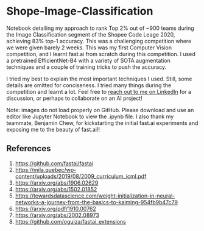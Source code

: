 # Shope-Image-Classification
Notebook detailing my approach to rank Top 2% out of ~900 teams during the Image Classification segment of the Shopee Code Leage 2020, achieving 83% top-1 accuracy. This was a challenging competition where we were given barely 2 weeks. This was my first Computer Vision competition, and I learnt fast.ai from scratch during this competition. I used a pretrained EfficientNet-B4 with a variety of SOTA augmentation techniques and a couple of training tricks to push the accuracy. 

I tried my best to explain the most important techniques I used. Still, some details are omitted for conciseness. I tried many things during the competition and learnt a lot. Feel free to <a href="https://www.linkedin.com/in/minhtoo/">reach out to me on LinkedIn</a> for a discussion, or perhaps to collaborate on an AI project! 

Note: images do not load properly on GitHub. Please download and use an editor like Jupyter Notebook to view the .ipynb file. 
I also thank my teammate, Benjamin Chew, for kickstarting the initial fast.ai experiments and exposing me to the beauty of fast.ai!! 

## References
1. https://github.com/fastai/fastai
2. https://mila.quebec/wp-content/uploads/2019/08/2009_curriculum_icml.pdf
3. https://arxiv.org/abs/1906.02629
4. https://arxiv.org/abs/1502.01852
5. https://towardsdatascience.com/weight-initialization-in-neural-networks-a-journey-from-the-basics-to-kaiming-954fb9b47c79
6. https://arxiv.org/pdf/1910.00762
7. https://arxiv.org/abs/2002.08973
8. https://github.com/oguiza/fastai_extensions
